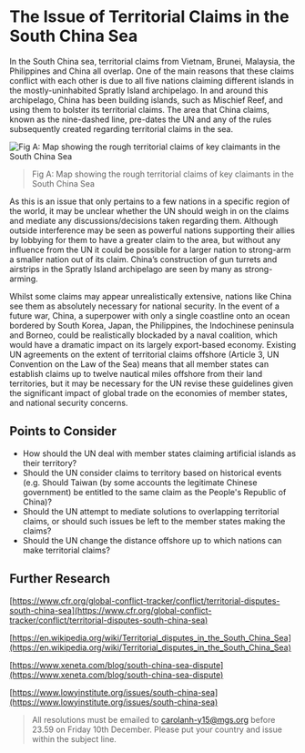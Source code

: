 # The Issue of Territorial Claims in the South China Sea
In the South China sea, territorial claims from Vietnam, Brunei, Malaysia, the Philippines and China all overlap. One of the main reasons that these claims conflict with each other is due to all five nations claiming different islands in the mostly-uninhabited Spratly Island archipelago. In and around this archipelago, China has been building islands, such as Mischief Reef, and using them to bolster its territorial claims. The area that China claims, known as the nine-dashed line, pre-dates the UN and any of the rules subsequently created regarding territorial claims in the sea. 

![Fig A: Map showing the rough territorial claims of key claimants in the South China Sea](https://firebasestorage.googleapis.com/v0/b/mgs-mun.appspot.com/o/MarkdownImages%2FGetImage.png?alt=media&token=ab432454-b886-4855-b557-20c8a6e1b6f5)

> Fig A: Map showing the rough territorial claims of key claimants in the South China Sea

As this is an issue that only pertains to a few nations in a specific region of the world, it may be unclear whether the UN should weigh in on the claims and mediate any discussions/decisions taken regarding them. Although outside interference may be seen as powerful nations supporting their allies by lobbying for them to have a greater claim to the area, but without any influence from the UN it could be possible for a larger nation to strong-arm a smaller nation out of its claim. China’s construction of gun turrets and airstrips in the Spratly Island archipelago are seen by many as strong-arming.

Whilst some claims may appear unrealistically extensive, nations like China see them as absolutely necessary for national security. In the event of a future war, China, a superpower with only a single coastline onto an ocean bordered by South Korea, Japan, the Philippines, the Indochinese peninsula and Borneo, could be realistically blockaded by a naval coalition, which would have a dramatic impact on its largely export-based economy. Existing UN agreements on the extent of territorial claims offshore (Article 3, UN Convention on the Law of the Sea) means that all member states can establish claims up to twelve nautical miles offshore from their land territories, but it may be necessary for the UN revise these guidelines given the significant impact of global trade on the economies of member states, and national security concerns.

## Points to Consider

- How should the UN deal with member states claiming artificial islands as their territory?
- Should the UN consider claims to territory based on historical events (e.g. Should Taiwan (by some accounts the legitimate Chinese government) be entitled to the same claim as the People's Republic of China)?
- Should the UN attempt to mediate solutions to overlapping territorial claims, or should such issues be left to the member states making the claims?
- Should the UN change the distance offshore up to which nations can make territorial claims?

## Further Research

[https://www.cfr.org/global-conflict-tracker/conflict/territorial-disputes-south-china-sea](https://www.cfr.org/global-conflict-tracker/conflict/territorial-disputes-south-china-sea)

[https://en.wikipedia.org/wiki/Territorial_disputes_in_the_South_China_Sea](https://en.wikipedia.org/wiki/Territorial_disputes_in_the_South_China_Sea)

[https://www.xeneta.com/blog/south-china-sea-dispute](https://www.xeneta.com/blog/south-china-sea-dispute)

[https://www.lowyinstitute.org/issues/south-china-sea](https://www.lowyinstitute.org/issues/south-china-sea) 

> All resolutions must be emailed to carolanh-y15@mgs.org before 23.59 on Friday 10th December. Please put your country and issue within the subject line.

